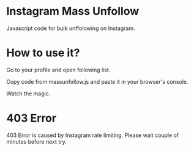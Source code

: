# Instagram Mass Unfollow
Javascript code for bulk unffolowing on Instagram.

# How to use it?
Go to your profile and open following list.

Copy code from massunfollow.js and paste it in your browser's console.

Watch the magic.

# 403 Error

403 Error is caused by Instagram rate limiting. Please wait couple of minutes before next try.
